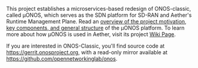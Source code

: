 This project establishes a microservices-based redesign of ONOS-classic, called µONOS,
which serves as the SDN platform for SD-RAN and Aether's Runtime Management Plane. Read an
[overview of the project motivation, key components, and general structure](https://github.com/onosproject/.github/blob/master/profile/overview.md) 
of the µONOS platform. To learn more about how µONOS is used in Aether, visit its project [Wiki Page](https://wiki.aetherproject.org). 

If you are interested in ONOS-Classic, you'll find source code at https://gerrit.onosproject.org, with a read-only mirror 
available at https://github.com/opennetworkinglab/onos.

